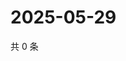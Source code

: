 # 2025-05-29

共 0 条

<!-- BEGIN ZHIHUVIDEO -->
<!-- 最后更新时间 Thu May 29 2025 06:10:55 GMT+0800 (China Standard Time) -->

<!-- END ZHIHUVIDEO -->
